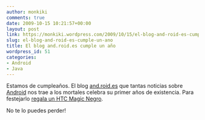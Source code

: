 ```yaml
---
author: monkiki
comments: true
date: 2009-10-15 10:21:57+00:00
layout: post
link: https://monkiki.wordpress.com/2009/10/15/el-blog-and-roid-es-cumple-un-ano/
slug: el-blog-and-roid-es-cumple-un-ano
title: El blog and.roid.es cumple un año
wordpress_id: 51
categories:
- Android
- Java
---
```


Estamos de cumpleaños. El blog [and.roid.es](http://and.roid.es/) que tantas noticias sobre [Android](http://and.roid.es/) nos trae a los mortales celebra su primer años de existencia. Para festejarlo [regala un HTC Magic Negro](http://and.roid.es/androides-sorteo-aniversario-htc-magic-vodafone.html).

No te lo puedes perder!
